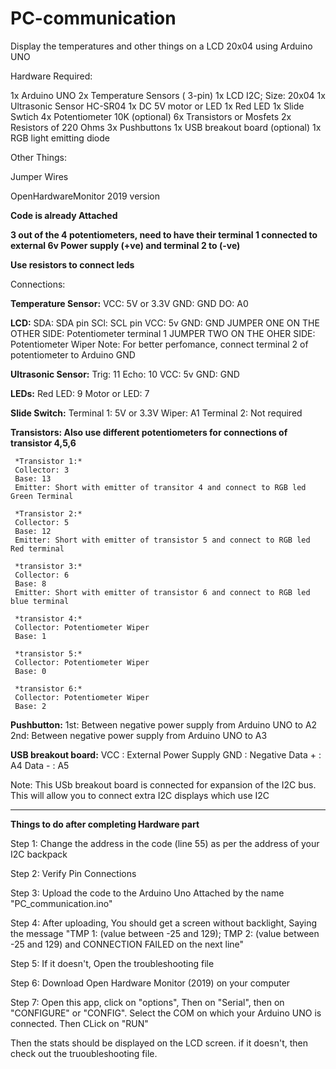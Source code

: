 # PC-communication
Display the temperatures and other things on a LCD 20x04 using Arduino UNO

Hardware Required: 

1x Arduino UNO
2x Temperature Sensors ( 3-pin)
1x LCD I2C; Size: 20x04
1x Ultrasonic Sensor HC-SR04
1x DC 5V motor or LED
1x Red LED
1x Slide Swtich
4x Potentiometer 10K (optional)
6x Transistors or Mosfets
2x Resistors of 220 Ohms
3x Pushbuttons
1x USB breakout board (optional)
1x RGB light emitting diode

Other Things: 

Jumper Wires

OpenHardwareMonitor 2019 version

**Code is already Attached**

**3 out of the 4 potentiometers, need to have their terminal 1 connected to external 6v Power supply (+ve) and terminal 2 to (-ve)** 

**Use resistors to connect leds**

Connections: 

**Temperature Sensor:**
VCC: 5V or 3.3V
GND: GND
DO: A0

**LCD:**
SDA: SDA pin
SCl: SCL pin
VCC: 5v
GND: GND
JUMPER ONE ON THE OTHER SIDE: Potentiometer terminal 1
JUMPER TWO ON THE OHER SIDE: Potentiometer Wiper
Note: For better perfomance, connect terminal 2 of potentiometer to Arduino GND

**Ultrasonic Sensor:**
Trig: 11
Echo: 10
VCC: 5v 
GND: GND

**LEDs:**
Red LED: 9
Motor or LED: 7

**Slide Switch:**
Terminal 1: 5V or 3.3V
Wiper: A1
Terminal 2: Not required

**Transistors: Also use different potentiometers for connections of transistor 4,5,6**

     *Transistor 1:*
     Collector: 3
     Base: 13
     Emitter: Short with emitter of transitor 4 and connect to RGB led Green Terminal

     *Transistor 2:*
     Collector: 5
     Base: 12
     Emitter: Short with emitter of transistor 5 and connect to RGB led Red terminal
     
     *transistor 3:*
     Collector: 6
     Base: 8
     Emitter: Short with emitter of transistor 6 and connect to RGB led blue terminal

     *transistor 4:*
     Collector: Potentiometer Wiper 
     Base: 1

     *transistor 5:*
     Collector: Potentiometer Wiper
     Base: 0

     *transistor 6:*
     Collector: Potentiometer Wiper
     Base: 2

**Pushbutton:**
1st: Between negative power supply from Arduino UNO to A2
2nd: Between negative power supply from Arduino UNO to A3

**USB breakout board:**
VCC : External Power Supply
GND : Negative
Data + : A4
Data - : A5

Note: This USb breakout board is connected for expansion of the I2C bus. This will allow you to connect extra I2C displays which use I2C

_________________________________________________________________________________________________________

**Things to do after completing Hardware part**

Step 1: Change the address in the code (line 55) as per the address of your I2C backpack

Step 2: Verify Pin Connections

Step 3: Upload the code to the Arduino Uno Attached by the name "PC_communication.ino"

Step 4: After uploading, You should get a screen without backlight, Saying the message "TMP 1: (value between -25 and 129); TMP 2: (value between -25 and 129) and CONNECTION FAILED on the next line"

Step 5: If it doesn't, Open the troubleshooting file

Step 6: Download Open Hardware Monitor (2019) on your computer

Step 7: Open this app, click on "options", Then on "Serial", then on "CONFIGURE" or "CONFIG". Select the COM on which your Arduino UNO is connected. Then CLick on "RUN"

Then the stats should be displayed on the LCD screen. if it doesn't, then check out the truoubleshooting file.
